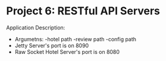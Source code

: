# Project 6: RESTful API Servers 

Application Description: 
- Argumetns: -hotel path -review path -config path
- Jetty Server's port is on 8090
- Raw Socket Hotel Server's port is on 8080
